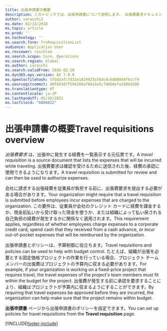 ```yaml
---
title: 出張申請書の概要
description: このトピックでは、出張申請書について説明します。 出張費要求ドキュメントには、計画された出張経費が文書化されています。
author: saraschi2
ms.date: 02/23/2018
ms.topic: article
ms.prod: ''
ms.technology: ''
ms.search.form: TrvRequisitionList
audience: Application User
ms.reviewer: roschlom
ms.search.scope: Core, Operations
ms.search.region: Global
ms.author: saraschi
ms.search.validFrom: 2016-02-28
ms.dyn365.ops.version: AX 7.0.0
ms.openlocfilehash: 5fbd2afc7d32e1824925af6dc4c6d088d4f6ccf9
ms.sourcegitcommit: 40f68387f594180af64a5e5c748b6efa188bd300
ms.translationtype: HT
ms.contentlocale: ja-JP
ms.lasthandoff: 05/10/2021
ms.locfileid: "6006022"
---
```

# <a name="travel-requisitions-overview"></a><span data-ttu-id="95347-104">出張申請書の概要</span><span class="sxs-lookup"><span data-stu-id="95347-104">Travel requisitions overview</span></span>

<span data-ttu-id="95347-105">*出張費要求* は、出張中に発生する経費を一覧表示する元伝票です。</span><span class="sxs-lookup"><span data-stu-id="95347-105">A *travel requisition* is a source document that lists the expenses that will be incurred while traveling.</span></span> <span data-ttu-id="95347-106">出張費要求は確認を受けるために送信された後、経費の承認に使用できるようになります。</span><span class="sxs-lookup"><span data-stu-id="95347-106">A travel requisition is submitted for review and can then be used to authorize expenses.</span></span>

<span data-ttu-id="95347-107">会社に請求する出張経費を従業員が負担する前に、出張費要求を提出する必要がある場合があります。</span><span class="sxs-lookup"><span data-stu-id="95347-107">Your organization might require that a travel requisition is submitted before employees incur expenses that are charged to the organization.</span></span> <span data-ttu-id="95347-108">この要件は、従業員が会社のクレジット カードに経費を課金するか、現金前払いから受け取った現金を使うか、または組織によって払い戻される自己負担の経費が発生するかに関係なく適用されます。</span><span class="sxs-lookup"><span data-stu-id="95347-108">This requirement applies, regardless of whether employees charge expenses to a corporate credit card, spend cash that they received from a cash advance, or incur out-of-pocket expenses that will be reimbursed by the organization.</span></span>

<span data-ttu-id="95347-109">出張申請書とポリシーは、予算制御に役立ちます。</span><span class="sxs-lookup"><span data-stu-id="95347-109">Travel requisitions and policies can be used to help with budget control.</span></span> <span data-ttu-id="95347-110">たとえば、組織が出張を必要とする固定価格プロジェクトの作業を行っている場合、プロジェクト チーム メンバーの出張費はプロジェクトの予算内に収まる必要があります。</span><span class="sxs-lookup"><span data-stu-id="95347-110">For example, if your organization is working on a fixed-price project that requires travel, the travel expenses of the project's team members must fit within the budget for the project.</span></span> <span data-ttu-id="95347-111">出張費が発生する前に承認を要求することにより、組織はプロジェクトが予算内に収まるようにすることができます。</span><span class="sxs-lookup"><span data-stu-id="95347-111">By requiring that travel expenses be approved before they are incurred, the organization can help make sure that the project remains within budget.</span></span>

<span data-ttu-id="95347-112">**出張申請書** ページから出張申請書のポリシーを設定できます。</span><span class="sxs-lookup"><span data-stu-id="95347-112">You can set up policies for travel requisitions from the **Travel requisition** page.</span></span>


[!INCLUDE[footer-include](../includes/footer-banner.md)]